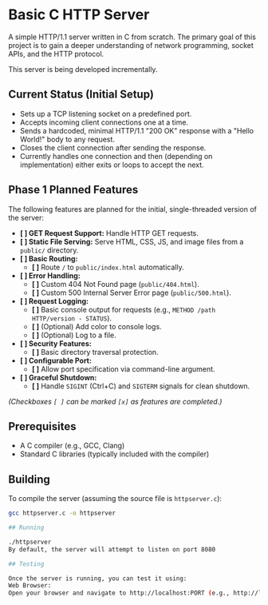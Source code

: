 # Basic C HTTP Server

A simple HTTP/1.1 server written in C from scratch. The primary goal of this project is to gain a deeper understanding of network programming, socket APIs, and the HTTP protocol.

This server is being developed incrementally.

## Current Status (Initial Setup)

*   Sets up a TCP listening socket on a predefined port.
*   Accepts incoming client connections one at a time.
*   Sends a hardcoded, minimal HTTP/1.1 "200 OK" response with a "Hello World!" body to any request.
*   Closes the client connection after sending the response.
*   Currently handles one connection and then (depending on implementation) either exits or loops to accept the next.

## Phase 1 Planned Features

The following features are planned for the initial, single-threaded version of the server:

*   **[ ] GET Request Support:** Handle HTTP GET requests.
*   **[ ] Static File Serving:** Serve HTML, CSS, JS, and image files from a `public/` directory.
*   **[ ] Basic Routing:**
    *   **[ ]** Route `/` to `public/index.html` automatically.
*   **[ ] Error Handling:**
    *   **[ ]** Custom 404 Not Found page (`public/404.html`).
    *   **[ ]** Custom 500 Internal Server Error page (`public/500.html`).
*   **[ ] Request Logging:**
    *   **[ ]** Basic console output for requests (e.g., `METHOD /path HTTP/version - STATUS`).
    *   **[ ]** (Optional) Add color to console logs.
    *   **[ ]** (Optional) Log to a file.
*   **[ ] Security Features:**
    *   **[ ]** Basic directory traversal protection.
*   **[ ] Configurable Port:**
    *   **[ ]** Allow port specification via command-line argument.
*   **[ ] Graceful Shutdown:**
    *   **[ ]** Handle `SIGINT` (Ctrl+C) and `SIGTERM` signals for clean shutdown.

*(Checkboxes `[ ]` can be marked `[x]` as features are completed.)*

## Prerequisites

*   A C compiler (e.g., GCC, Clang)
*   Standard C libraries (typically included with the compiler)


## Building

To compile the server (assuming the source file is `httpserver.c`):

```bash
gcc httpserver.c -o httpserver 

## Running 

./httpserver
By default, the server will attempt to listen on port 8080

## Testing

Once the server is running, you can test it using:
Web Browser:
Open your browser and navigate to http://localhost:PORT (e.g., http://localhost:8080).
